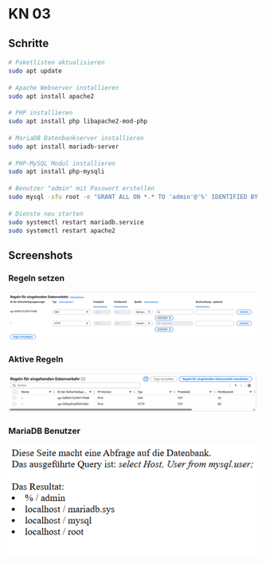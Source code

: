 # KN 03

## Schritte

```bash
# Paketlisten aktualisieren
sudo apt update

# Apache Webserver installieren
sudo apt install apache2

# PHP installieren
sudo apt install php libapache2-mod-php

# MariaDB Datenbankserver installieren
sudo apt install mariadb-server

# PHP-MySQL Modul installieren
sudo apt install php-mysqli

# Benutzer "admin" mit Passwort erstellen
sudo mysql -sfu root -e "GRANT ALL ON *.* TO 'admin'@'%' IDENTIFIED BY 'Password' WITH GRANT OPTION;"

# Dienste neu starten
sudo systemctl restart mariadb.service
sudo systemctl restart apache2
```

## Screenshots

### Regeln setzen
<img src="img/03/setrules.png" width="500px" alt="Firewall Regeln setzen">

### Aktive Regeln
<img src="img/03/rules.png" width="500px" alt="Aktive Regeln">

### MariaDB Benutzer
<img src="img/03/db.png" width="500px" alt="MariaDB Benutzer">